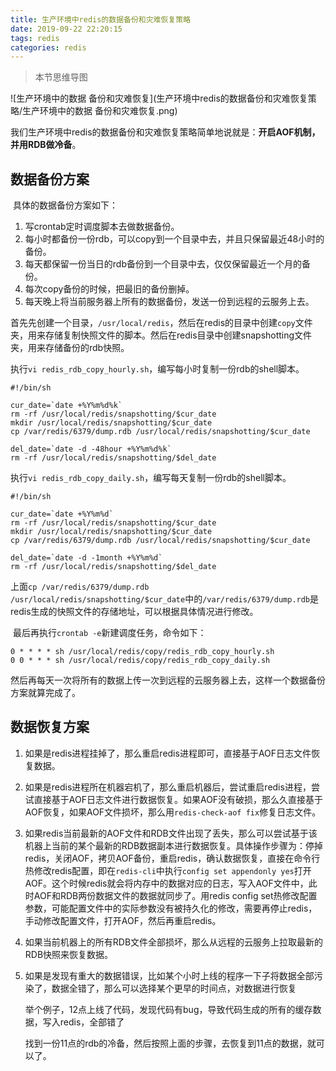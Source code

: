 ```yaml
---
title: 生产环境中redis的数据备份和灾难恢复策略
date: 2019-09-22 22:20:15
tags: redis
categories: redis
---
```


> 本节思维导图

![生产环境中的数据 备份和灾难恢复](生产环境中redis的数据备份和灾难恢复策略/生产环境中的数据 备份和灾难恢复.png)

​		我们生产环境中redis的数据备份和灾难恢复策略简单地说就是：**开启AOF机制，并用RDB做冷备**。

## 数据备份方案

​	具体的数据备份方案如下：

1. 写crontab定时调度脚本去做数据备份。
2. 每小时都备份一份rdb，可以copy到一个目录中去，并且只保留最近48小时的备份。
3. 每天都保留一份当日的rdb备份到一个目录中去，仅仅保留最近一个月的备份。
4. 每次copy备份的时候，把最旧的备份删掉。
5. 每天晚上将当前服务器上所有的数据备份，发送一份到远程的云服务上去。

​        首先先创建一个目录，`/usr/local/redis`，然后在redis的目录中创建`copy`文件夹，用来存储复制快照文件的脚本。然后在redis目录中创建snapshotting文件夹，用来存储备份的rdb快照。

​		执行`vi redis_rdb_copy_hourly.sh`，编写每小时复制一份rdb的shell脚本。

```shell
#!/bin/sh 

cur_date=`date +%Y%m%d%k`
rm -rf /usr/local/redis/snapshotting/$cur_date
mkdir /usr/local/redis/snapshotting/$cur_date
cp /var/redis/6379/dump.rdb /usr/local/redis/snapshotting/$cur_date

del_date=`date -d -48hour +%Y%m%d%k`
rm -rf /usr/local/redis/snapshotting/$del_date
```

​		执行`vi redis_rdb_copy_daily.sh`，编写每天复制一份rdb的shell脚本。

```shell
#!/bin/sh 

cur_date=`date +%Y%m%d`
rm -rf /usr/local/redis/snapshotting/$cur_date
mkdir /usr/local/redis/snapshotting/$cur_date
cp /var/redis/6379/dump.rdb /usr/local/redis/snapshotting/$cur_date

del_date=`date -d -1month +%Y%m%d`
rm -rf /usr/local/redis/snapshotting/$del_date
```

​		上面`cp /var/redis/6379/dump.rdb /usr/local/redis/snapshotting/$cur_date`中的`/var/redis/6379/dump.rdb`是redis生成的快照文件的存储地址，可以根据具体情况进行修改。

​		最后再执行`crontab -e`新建调度任务，命令如下：

```shell
0 * * * * sh /usr/local/redis/copy/redis_rdb_copy_hourly.sh
0 0 * * * sh /usr/local/redis/copy/redis_rdb_copy_daily.sh
```

​		然后再每天一次将所有的数据上传一次到远程的云服务器上去，这样一个数据备份方案就算完成了。

## 数据恢复方案

1. 如果是redis进程挂掉了，那么重启redis进程即可，直接基于AOF日志文件恢复数据。

2. 如果是redis进程所在机器宕机了，那么重启机器后，尝试重启redis进程，尝试直接基于AOF日志文件进行数据恢复。如果AOF没有破损，那么久直接基于AOF恢复，如果AOF文件损坏，那么用`redis-check-aof fix`修复日志文件。

3. 如果redis当前最新的AOF文件和RDB文件出现了丢失，那么可以尝试基于该机器上当前的某个最新的RDB数据副本进行数据恢复。具体操作步骤为：停掉redis，关闭AOF，拷贝AOF备份，重启redis，确认数据恢复，直接在命令行热修改redis配置，即在`redis-cli`中执行`config set appendonly yes`打开AOF。这个时候redis就会将内存中的数据对应的日志，写入AOF文件中，此时AOF和RDB两份数据文件的数据就同步了。用redis config set热修改配置参数，可能配置文件中的实际参数没有被持久化的修改，需要再停止redis，手动修改配置文件，打开AOF，然后再重启redis。

4. 如果当前机器上的所有RDB文件全部损坏，那么从远程的云服务上拉取最新的RDB快照来恢复数据。

5. 如果是发现有重大的数据错误，比如某个小时上线的程序一下子将数据全部污染了，数据全错了，那么可以选择某个更早的时间点，对数据进行恢复

   举个例子，12点上线了代码，发现代码有bug，导致代码生成的所有的缓存数据，写入redis，全部错了

   找到一份11点的rdb的冷备，然后按照上面的步骤，去恢复到11点的数据，就可以了。